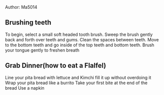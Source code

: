 Author: Ma5014
## Brushing teeth
To begin, select a small soft headed tooth brush.
Sweep the brush gently back and forth over teeth and gums.
Clean the spaces between teeth.
Move to the bottom teeth and go inside of the top teeth and bottom teeth.
Brush your tongue gently to freshen breath

## Grab Dinner(how to eat a Flalfel)
Line your pita bread with lettuce and Kimchi
fill it up without overdoing it
Wrap your pita bread like a burrito
Take your first bite at the end of the bread
Use a napkin
